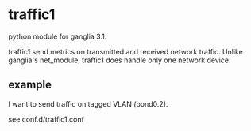 traffic1
===============
python module for ganglia 3.1.

traffic1 send metrics on transmitted and received network traffic. Unlike
ganglia's net_module, traffic1 does handle only one network device.

example
---------------
I want to send traffic on tagged VLAN (bond0.2).

see conf.d/traffic1.conf

